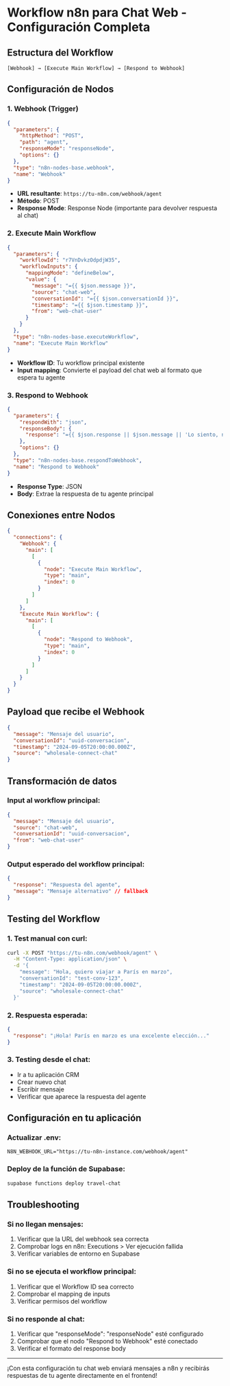 # Workflow n8n para Chat Web - Configuración Completa

## Estructura del Workflow

```
[Webhook] → [Execute Main Workflow] → [Respond to Webhook]
```

## Configuración de Nodos

### 1. Webhook (Trigger)
```json
{
  "parameters": {
    "httpMethod": "POST",
    "path": "agent",
    "responseMode": "responseNode",
    "options": {}
  },
  "type": "n8n-nodes-base.webhook",
  "name": "Webhook"
}
```
- **URL resultante**: `https://tu-n8n.com/webhook/agent`
- **Método**: POST
- **Response Mode**: Response Node (importante para devolver respuesta al chat)

### 2. Execute Main Workflow
```json
{
  "parameters": {
    "workflowId": "r7VnDvkzOdpdjW35",
    "workflowInputs": {
      "mappingMode": "defineBelow",
      "value": {
        "message": "={{ $json.message }}",
        "source": "chat-web",
        "conversationId": "={{ $json.conversationId }}",
        "timestamp": "={{ $json.timestamp }}",
        "from": "web-chat-user"
      }
    }
  },
  "type": "n8n-nodes-base.executeWorkflow",
  "name": "Execute Main Workflow"
}
```
- **Workflow ID**: Tu workflow principal existente
- **Input mapping**: Convierte el payload del chat web al formato que espera tu agente

### 3. Respond to Webhook
```json
{
  "parameters": {
    "respondWith": "json",
    "responseBody": {
      "response": "={{ $json.response || $json.message || 'Lo siento, no pude procesar tu mensaje.' }}"
    },
    "options": {}
  },
  "type": "n8n-nodes-base.respondToWebhook",
  "name": "Respond to Webhook"
}
```
- **Response Type**: JSON
- **Body**: Extrae la respuesta de tu agente principal

## Conexiones entre Nodos

```json
{
  "connections": {
    "Webhook": {
      "main": [
        [
          {
            "node": "Execute Main Workflow",
            "type": "main",
            "index": 0
          }
        ]
      ]
    },
    "Execute Main Workflow": {
      "main": [
        [
          {
            "node": "Respond to Webhook",
            "type": "main",
            "index": 0
          }
        ]
      ]
    }
  }
}
```

## Payload que recibe el Webhook

```json
{
  "message": "Mensaje del usuario",
  "conversationId": "uuid-conversacion",
  "timestamp": "2024-09-05T20:00:00.000Z",
  "source": "wholesale-connect-chat"
}
```

## Transformación de datos

### Input al workflow principal:
```json
{
  "message": "Mensaje del usuario",
  "source": "chat-web",
  "conversationId": "uuid-conversacion", 
  "from": "web-chat-user"
}
```

### Output esperado del workflow principal:
```json
{
  "response": "Respuesta del agente",
  "message": "Mensaje alternativo" // fallback
}
```

## Testing del Workflow

### 1. Test manual con curl:
```bash
curl -X POST "https://tu-n8n.com/webhook/agent" \
  -H "Content-Type: application/json" \
  -d '{
    "message": "Hola, quiero viajar a París en marzo",
    "conversationId": "test-conv-123",
    "timestamp": "2024-09-05T20:00:00.000Z",
    "source": "wholesale-connect-chat"
  }'
```

### 2. Respuesta esperada:
```json
{
  "response": "¡Hola! París en marzo es una excelente elección..."
}
```

### 3. Testing desde el chat:
- Ir a tu aplicación CRM
- Crear nuevo chat
- Escribir mensaje
- Verificar que aparece la respuesta del agente

## Configuración en tu aplicación

### Actualizar .env:
```env
N8N_WEBHOOK_URL="https://tu-n8n-instance.com/webhook/agent"
```

### Deploy de la función de Supabase:
```bash
supabase functions deploy travel-chat
```

## Troubleshooting

### Si no llegan mensajes:
1. Verificar que la URL del webhook sea correcta
2. Comprobar logs en n8n: Executions > Ver ejecución fallida
3. Verificar variables de entorno en Supabase

### Si no se ejecuta el workflow principal:
1. Verificar que el Workflow ID sea correcto
2. Comprobar el mapping de inputs
3. Verificar permisos del workflow

### Si no responde al chat:
1. Verificar que "responseMode": "responseNode" esté configurado
2. Comprobar que el nodo "Respond to Webhook" esté conectado
3. Verificar el formato del response body

---

¡Con esta configuración tu chat web enviará mensajes a n8n y recibirás respuestas de tu agente directamente en el frontend!